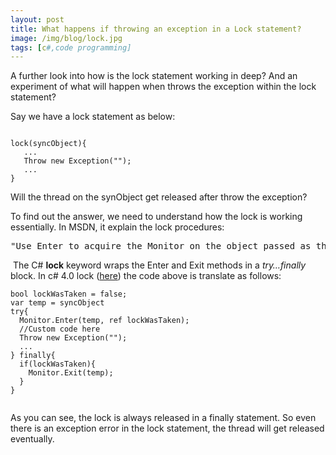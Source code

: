 ```yaml
---
layout: post
title: What happens if throwing an exception in a Lock statement?
image: /img/blog/lock.jpg
tags: [c#,code programming]
---
```

A further look into how is the lock statement working in deep? And an experiment of what will happen when throws the exception within the lock statement?

<p>Say we have a lock statement as below:</p>
<pre><code><br />lock(syncObject){   <br />   ...<br />   Throw new Exception("");<br />   ...<br />}<br /></code></pre>
<p>Will the thread on the synObject get released after throw the exception?</p>
<p>To find out the answer, we need to understand how the lock is working essentially. In MSDN, it explain the lock procedures: </p>
<pre>"Use Enter to acquire the Monitor on the object passed as the parameter. If another thread has executed an Enter on the object but has not yet executed the corresponding Exit, the current thread will block until the other thread releases the object. It is legal for the same thread to invoke Enter more than once without it blocking; however, an equal number of  Exit calls must be invoked before other threads waiting on the object will unblock."</pre>
<p> The C# <strong>lock</strong> keyword wraps the Enter and Exit methods in a<em> try…finally</em> block. In c# 4.0 lock (<a href="http://blogs.msdn.com/b/ericlippert/archive/2009/03/06/locks-and-exceptions-do-not-mix.aspx">here</a>) the code above is translate as follows:</p>
<pre><code>bool lockWasTaken = false;<br />var temp = syncObject<br /></code><code>try{<br />  Monitor.Enter(temp, ref lockWasTaken);<br />  //Custom code here<br />  Throw new Exception("");<br />  ...<br />} finally{<br />  if(lockWasTaken){<br />    Monitor.Exit(temp);<br />  }<br />}<br /><br /></code></pre>
<p>As you can see, the lock is always released in a finally statement. So even there is an exception error in the lock statement, the thread will get released eventually.</p>

